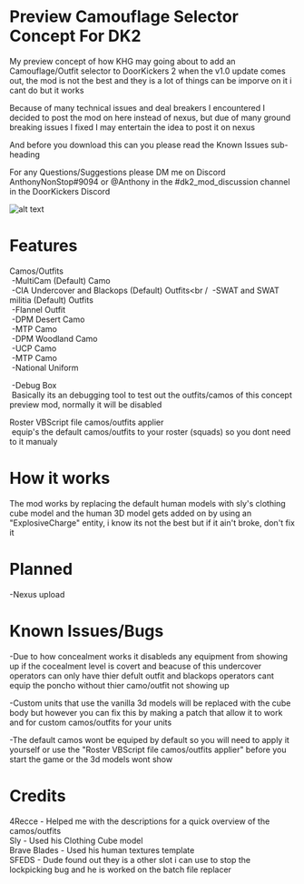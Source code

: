 # Preview Camouflage Selector Concept For DK2

My preview concept of how KHG may going about to add an Camouflage/Outfit selector to DoorKickers 2 when the v1.0 update comes out, the mod is not the best and they is a lot of things can be imporve on it i cant do but it works

Because of many technical issues and deal breakers I encountered I decided to post the mod on here instead of nexus, but due of many ground breaking issues I fixed I may entertain the idea to post it on nexus

And before you download this can you please read the Known Issues sub-heading

For any Questions/Suggestions please DM me on Discord AnthonyNonStop#9094 or @Anthony in the #dk2_mod_discussion channel in the DoorKickers Discord

![alt text](https://github.com/AnthonyNonStop/Camouflage-Selector-Concept/blob/master/.GitHub%20Read%20Me%20Photos%20Files/read_me_pic.png)
# Features

Camos/Outfits <br />
&nbsp;-MultiCam (Default) Camo <br />
&nbsp;-CIA Undercover and Blackops (Default) Outfits<br /
&nbsp;-SWAT and SWAT militia (Default) Outfits<br />
&nbsp;-Flannel Outfit <br />
&nbsp;-DPM Desert Camo<br />
&nbsp;-MTP Camo<br />
&nbsp;-DPM Woodland Camo<br />
&nbsp;-UCP Camo<br />
&nbsp;-MTP Camo<br />
&nbsp;-National Uniform<br />

&nbsp;-Debug Box <br />
  &nbsp;Basically its an debugging tool to test out the outfits/camos of this concept preview mod, normally it will be disabled

Roster VBScript file camos/outfits applier<br />
  &nbsp;equip's the default camos/outfits to your roster (squads) so you dont need to it manualy

# How it works
The mod works by replacing the default human models with sly's clothing cube model and the human 3D model gets added on by using an "ExplosiveCharge" entity, i know its not the best but if it ain't broke, don't fix it

# Planned
-Nexus upload<br />

# Known Issues/Bugs

-Due to how concealment works it disableds any equipment from showing up if the cocealment level is covert and beacuse of this undercover operators can only have thier defult outfit and blackops operators cant equip the poncho without thier camo/outfit not showing up

-Custom units that use the vanilla 3d models will be replaced with the cube body but however you can fix this by making a patch that allow it to work and for custom camos/outfits for your units

-The default camos wont be equiped by default so you will need to apply it yourself or use the "Roster VBScript file camos/outfits applier" before you start the game or the 3d models wont show
# Credits

4Recce - Helped me with the descriptions for a quick overview of the camos/outfits <br />
Sly - Used his Clothing Cube model <br />
Brave Blades - Used his human textures template <br />
SFEDS - Dude found out they is a other slot i can use to stop the lockpicking bug and he is worked on the batch file replacer <br />
